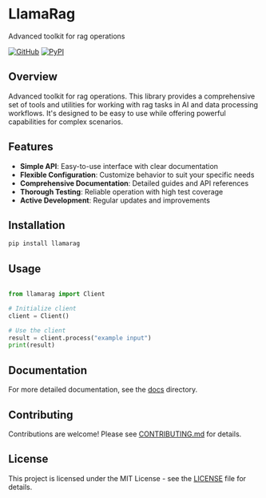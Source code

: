 # LlamaRag

Advanced toolkit for rag operations

[![GitHub](https://img.shields.io/github/license/llamasearchai/llamarag)](https://github.com/llamasearchai/llamarag/blob/main/LICENSE)
[![PyPI](https://img.shields.io/pypi/v/llamarag.svg)](https://pypi.org/project/llamarag/)

## Overview


Advanced toolkit for rag operations. This library provides a comprehensive set of tools and utilities for
working with rag tasks in AI and data processing workflows.
It's designed to be easy to use while offering powerful capabilities for complex scenarios.


## Features


- **Simple API**: Easy-to-use interface with clear documentation
- **Flexible Configuration**: Customize behavior to suit your specific needs
- **Comprehensive Documentation**: Detailed guides and API references
- **Thorough Testing**: Reliable operation with high test coverage
- **Active Development**: Regular updates and improvements


## Installation

```bash
pip install llamarag
```

## Usage

```python

from llamarag import Client

# Initialize client
client = Client()

# Use the client
result = client.process("example input")
print(result)

```

## Documentation

For more detailed documentation, see the [docs](docs/) directory.

## Contributing

Contributions are welcome! Please see [CONTRIBUTING.md](CONTRIBUTING.md) for details.

## License

This project is licensed under the MIT License - see the [LICENSE](LICENSE) file for details.
